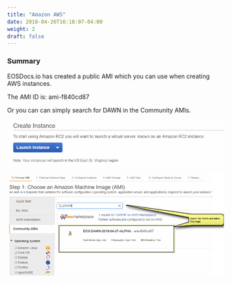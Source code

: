 ```yaml
---
title: "Amazon AWS"
date: 2018-04-26T16:18:07-04:00
weight: 2
draft: false
---
```


### Summary

EOSDocs.io has created a public AMI which you can use when creating AWS instances. 

The AMI ID is: ami-f840cd87

Or you can can simply search for DAWN in the Community AMIs.

![AMI](images/Launch.png)

![AMI](images/AMI.png)